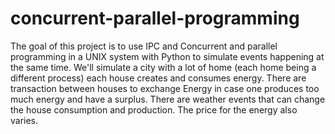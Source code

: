 # concurrent-parallel-programming
 
 The goal of this project is to use IPC and Concurrent and parallel programming in a UNIX system with Python to simulate events happening at the same time. We'll simulate a city with a lot of home (each home being a different process) each house creates and consumes energy. There are transaction between houses to exchange Energy in case one produces too much energy and have a surplus. There are weather events that can change the house consumption and production. The price for the energy also varies.
